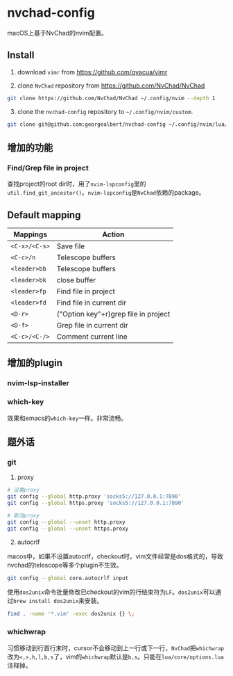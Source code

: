 # nvchad-config
  macOS上基于NvChad的nvim配置。

## Install
   1. download `vimr` from https://github.com/qvacua/vimr

   2. clone `NvChad` repository from https://github.com/NvChad/NvChad
   ```sh
   git clone https://github.com/NvChad/NvChad ~/.config/nvim --depth 1
   ```

   3. clone the `nvchad-config` repository to `~/.config/nvim/custom`.
   ```sh
   git clone git@github.com:georgealbert/nvchad-config ~/.config/nvim/lua/custom
   ```

## 增加的功能
### Find/Grep file in project
查找project的root dir时，用了`nvim-lspconfig`里的`util.find_git_ancestor()`。`nvim-lspconfig`是`NvChad`依赖的package。

## Default mapping

| Mappings       | Action                                               |
|----------------|------------------------------------------------------|
| `<C-x>/<C-s>`  | Save file                                            |
| `<C-c>/n`      | Telescope buffers                                    |
| `<leader>bb`   | Telescope buffers                                    |
| `<leader>bk`   | close buffer                                         |
| `<leader>fp`   | Find file in project                                 |
| `<leader>fd`   | Find file in current dir                             |
| `<D-r>`        | ("Option key"+r)grep file in project                 |
| `<D-f>`        | Grep file in current dir                             |
| `<C-c>/<C-/>`  | Comment current line                                 |

## 增加的plugin
### nvim-lsp-installer
### which-key
效果和emacs的`which-key`一样。非常流畅。

## 题外话
### git

1. proxy
```sh
# 设置proxy
git config --global http.proxy 'socks5://127.0.0.1:7890'
git config --global https.proxy 'socks5://127.0.0.1:7890'

# 取消proxy
git config --global --unset http.proxy
git config --global --unset https.proxy
```

2. autocrlf
   
macos中，如果不设置autocrlf，checkout时，vim文件经常是dos格式的，导致nvchad的telescope等多个plugin不生效。

```sh
git config --global core.autocrlf input
```

使用`dos2unix`命令批量修改已checkout的vim的行结束符为`LF`。`dos2unix`可以通过`brew install dos2unix`来安装。
```sh
find . -name '*.vim' -exec dos2unix {} \;
```

### whichwrap
习惯移动到行首行末时，cursor不会移动到上一行或下一行，`NvChad`把`whichwrap`改为`<,>,h,l,b,s`了，vim的`whichwrap`默认是`b,s`。只能在`lua/core/options.lua`注释掉。
